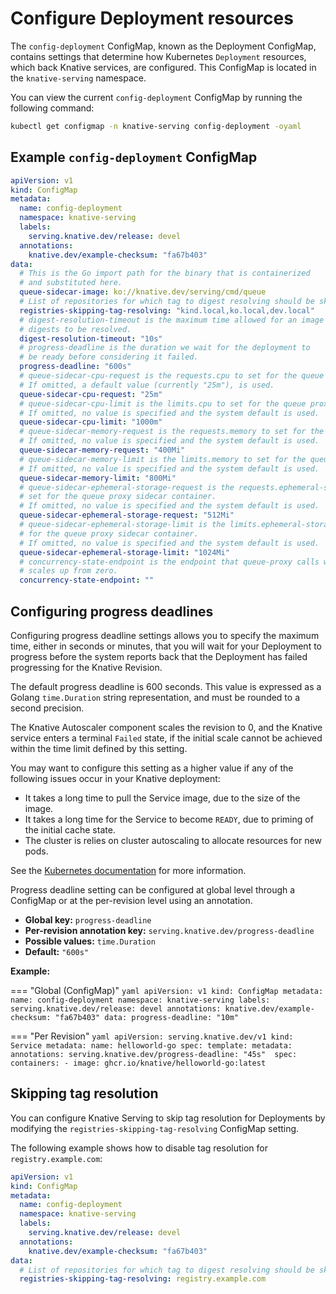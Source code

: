 # Configure Deployment resources

The `config-deployment` ConfigMap, known as the Deployment ConfigMap, contains settings that determine how Kubernetes `Deployment` resources, which back Knative services, are configured. This ConfigMap is located in the `knative-serving` namespace.

You can view the current `config-deployment` ConfigMap by running the following command:

```bash
kubectl get configmap -n knative-serving config-deployment -oyaml
```

## Example `config-deployment` ConfigMap

```yaml
apiVersion: v1
kind: ConfigMap
metadata:
  name: config-deployment
  namespace: knative-serving
  labels:
    serving.knative.dev/release: devel
  annotations:
    knative.dev/example-checksum: "fa67b403"
data:
  # This is the Go import path for the binary that is containerized
  # and substituted here.
  queue-sidecar-image: ko://knative.dev/serving/cmd/queue
  # List of repositories for which tag to digest resolving should be skipped
  registries-skipping-tag-resolving: "kind.local,ko.local,dev.local"
  # digest-resolution-timeout is the maximum time allowed for an image's
  # digests to be resolved.
  digest-resolution-timeout: "10s"
  # progress-deadline is the duration we wait for the deployment to
  # be ready before considering it failed.
  progress-deadline: "600s"
  # queue-sidecar-cpu-request is the requests.cpu to set for the queue proxy sidecar container.
  # If omitted, a default value (currently "25m"), is used.
  queue-sidecar-cpu-request: "25m"
  # queue-sidecar-cpu-limit is the limits.cpu to set for the queue proxy sidecar container.
  # If omitted, no value is specified and the system default is used.
  queue-sidecar-cpu-limit: "1000m"
  # queue-sidecar-memory-request is the requests.memory to set for the queue proxy container.
  # If omitted, no value is specified and the system default is used.
  queue-sidecar-memory-request: "400Mi"
  # queue-sidecar-memory-limit is the limits.memory to set for the queue proxy container.
  # If omitted, no value is specified and the system default is used.
  queue-sidecar-memory-limit: "800Mi"
  # queue-sidecar-ephemeral-storage-request is the requests.ephemeral-storage to
  # set for the queue proxy sidecar container.
  # If omitted, no value is specified and the system default is used.
  queue-sidecar-ephemeral-storage-request: "512Mi"
  # queue-sidecar-ephemeral-storage-limit is the limits.ephemeral-storage to set
  # for the queue proxy sidecar container.
  # If omitted, no value is specified and the system default is used.
  queue-sidecar-ephemeral-storage-limit: "1024Mi"
  # concurrency-state-endpoint is the endpoint that queue-proxy calls when its traffic drops to zero or
  # scales up from zero.
  concurrency-state-endpoint: ""
```

## Configuring progress deadlines

Configuring progress deadline settings allows you to specify the maximum time, either in seconds or minutes, that you will wait for your Deployment to progress before the system reports back that the Deployment has failed progressing for the Knative Revision.

The default progress deadline is 600 seconds. This value is expressed as a Golang `time.Duration` string representation, and must be rounded to a second precision.

The Knative Autoscaler component scales the revision to 0, and the Knative service enters a terminal `Failed` state, if the initial scale cannot be achieved within the time limit defined by this setting.

You may want to configure this setting as a higher value if any of the following issues occur in your Knative deployment:

- It takes a long time to pull the Service image, due to the size of the image.
- It takes a long time for the Service to become `READY`, due to priming of the initial cache state.
- The cluster is relies on cluster autoscaling to allocate resources for new pods.

See the [Kubernetes documentation](https://kubernetes.io/docs/concepts/workloads/controllers/deployment/#progress-deadline-seconds) for more information.

Progress deadline setting can be configured at global level through a ConfigMap or at the per-revision level using an annotation.

* **Global key:** `progress-deadline`
* **Per-revision annotation key:** `serving.knative.dev/progress-deadline`
* **Possible values:** `time.Duration`
* **Default:** `"600s"`

**Example:**

=== "Global (ConfigMap)"
    ```yaml
    apiVersion: v1
    kind: ConfigMap
    metadata:
      name: config-deployment
      namespace: knative-serving
      labels:
        serving.knative.dev/release: devel
      annotations:
        knative.dev/example-checksum: "fa67b403"
    data:
      progress-deadline: "10m"
    ```

=== "Per Revision"
    ```yaml
    apiVersion: serving.knative.dev/v1
    kind: Service
    metadata:
      name: helloworld-go
    spec:
      template:
        metadata:
          annotations:
            serving.knative.dev/progress-deadline: "45s" 
        spec:
          containers:
            - image: ghcr.io/knative/helloworld-go:latest
    ```

## Skipping tag resolution

You can configure Knative Serving to skip tag resolution for Deployments by modifying the `registries-skipping-tag-resolving` ConfigMap setting.

The following example shows how to disable tag resolution for `registry.example.com`:

```yaml
apiVersion: v1
kind: ConfigMap
metadata:
  name: config-deployment
  namespace: knative-serving
  labels:
    serving.knative.dev/release: devel
  annotations:
    knative.dev/example-checksum: "fa67b403"
data:
  # List of repositories for which tag to digest resolving should be skipped
  registries-skipping-tag-resolving: registry.example.com
```

